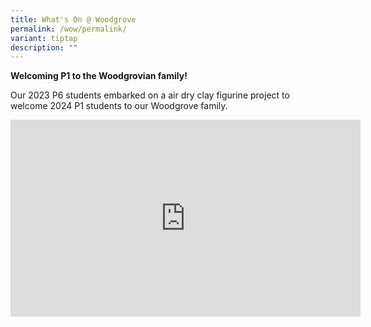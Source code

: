 ```yaml
---
title: What's On @ Woodgrove
permalink: /wow/permalink/
variant: tiptap
description: ""
---
```

<p><strong>Welcoming P1 to the Woodgrovian family!</strong></p><p>Our 2023 P6 students embarked on a air dry clay figurine project to welcome 2024 P1 students to our Woodgrove family.</p><div class="iframe-wrapper"><iframe height="315" width="560" allowfullscreen="true" frameborder="0" src="https://www.youtube.com/embed/5Yy6mIBIGYM?si=l6SRJhYw6K4GACmR&amp;rel=0"></iframe></div><p></p>